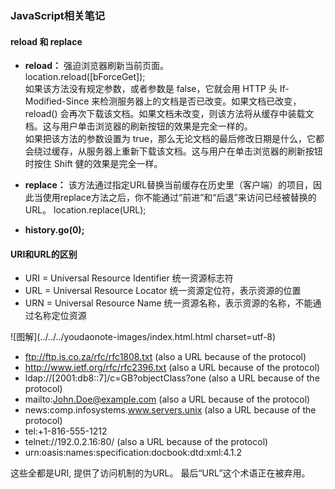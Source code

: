 ### JavaScript相关笔记

#### reload 和 replace 
* **reload：** 强迫浏览器刷新当前页面。  
location.reload([bForceGet]);  
如果该方法没有规定参数，或者参数是 false，它就会用 HTTP 头 If-Modified-Since 来检测服务器上的文档是否已改变。如果文档已改变，reload() 会再次下载该文档。如果文档未改变，则该方法将从缓存中装载文档。这与用户单击浏览器的刷新按钮的效果是完全一样的。  
如果把该方法的参数设置为 true，那么无论文档的最后修改日期是什么，它都会绕过缓存，从服务器上重新下载该文档。这与用户在单击浏览器的刷新按钮时按住 Shift 健的效果是完全一样。

* **replace：** 该方法通过指定URL替换当前缓存在历史里（客户端）的项目，因此当使用replace方法之后，你不能通过“前进”和“后退”来访问已经被替换的URL。
location.replace(URL);

* **history.go(0);**

#### URI和URL的区别
* URI = Universal Resource Identifier 统一资源标志符
* URL = Universal Resource Locator 统一资源定位符，表示资源的位置
* URN = Universal Resource Name 统一资源名称，表示资源的名称，不能通过名称定位资源

![图解](../../../youdaonote-images/index.html.html charset=utf-8) 

* ftp://ftp.is.co.za/rfc/rfc1808.txt (also a URL because of the protocol)
* http://www.ietf.org/rfc/rfc2396.txt (also a URL because of the protocol)
* ldap://[2001:db8::7]/c=GB?objectClass?one (also a URL because of the protocol)
* mailto:John.Doe@example.com (also a URL because of the protocol)
* news:comp.infosystems.www.servers.unix (also a URL because of the protocol)
* tel:+1-816-555-1212
* telnet://192.0.2.16:80/ (also a URL because of the protocol)
* urn:oasis:names:specification:docbook:dtd:xml:4.1.2

这些全都是URI, 提供了访问机制的为URL。
最后“URL”这个术语正在被弃用。


